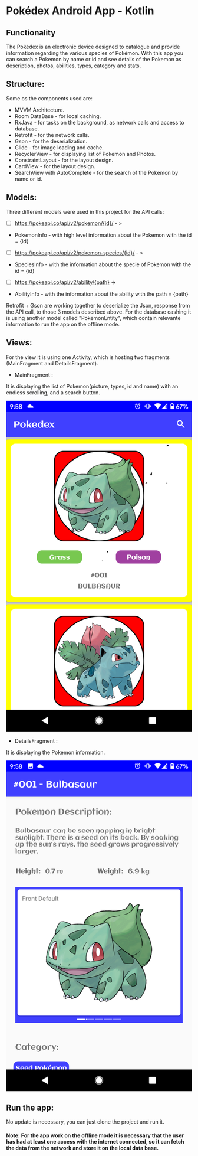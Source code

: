 # Pokédex Android App - Kotlin

## Functionality

The Pokédex is an electronic device designed to catalogue and provide information regarding the various species of Pokémon.
With this app you can search a Pokemon by name or id and see details of the Pokemon as description, photos, abilities, types, category and stats.

## Structure:
Some os the components used are:

- MVVM Architecture.
- Room DataBase - for local caching.
- RxJava - for tasks on the background, as network calls and access to database.
- Retrofit - for the network calls.
- Gson - for the deserialization.
- Glide - for image loading and cache.
- RecyclerView - for displaying list of Pokemon and Photos.
- ConstraintLayout - for the layout design.
- CardView - for the layout design.
- SearchView with AutoComplete - for the search of the Pokemon by name or id.


## Models:
Three different models were used in this project for the API calls:

- [ ] https://pokeapi.co/api/v2/pokemon/{id}/ - >
- PokemonInfo - with high level information about the Pokemon with the id = {id}

- [ ] https://pokeapi.co/api/v2/pokemon-species/{id}/ - >
- SpeciesInfo - with the information about the specie of Pokemon with the id = {id}

- [ ] https://pokeapi.co/api/v2/ability/{path} ->
- AbilityInfo - with the information about the ability with the path = {path}

Retrofit + Gson are working together to deserialize the Json, response from the API call, to those 3 models described above.
For the database cashing it is using another model called "PokemonEntity", which contain relevante information to run the app on the offline mode.

## Views:
For the view it is using one Activity, which is hosting two fragments (MainFragment and DetailsFragment).
- MainFragment : 

It is displaying the list of Pokemon(picture, types, id and name) with an endless scrolling, and a search button.


![alt text](https://github.com/kiviabrito/Pokedex/blob/master/Screenshot_MainFragment.png) 

- DetailsFragment :

It is displaying the Pokemon information.


![alt text](https://github.com/kiviabrito/Pokedex/blob/master/Screenshot_DetailsFragment.png) 

## Run the app:

No update is necessary, you can just clone the project and run it.
#### Note: For the app work on the offline mode it is necessary that the user has had at least one access with the internet connected, so it can fetch the data from the network and store it on the local data base.

